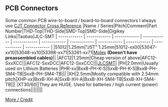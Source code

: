 ﻿## PCB Connectors
Some common PCB wire-to-board / board-to-board connectors I always use
[CJT Connector Cross Reference](https://www.cjtconn.net/)
|Name / Series|Pitch|Comment|Part Number|THD-Top|THD-Side|SMD-Top|SMD-Side|Digikey Links|Taobao|JLC-SMT
| ------------ | ------------ | ------------ | ------------ | ------------ | ------------ | ------------ | ------------ |  ------------ | ------------ | ------------ |
|51012|1.25mm|"JST" 1.25mm|51012-xx00|53047-xx10|53048-xx10|53398-xx71|53261-xx71|[Molex](https://www.digikey.com/en/product-highlight/m/molex-connector/picoblade-connector-system) **(Doesn't have preassembled cables)**||
|AFC12|1.25mm|Cheap version of above|AFC12-SxxXCC|||AFC12-SxxDCC|AFC12-SxxCCC|||[JLCSMT](https://jlcpcb.com/parts/componentSearch?isSearch=true&searchTxt=AFC12)|
|PH|2.0mm|Usually used on Lithium Batteries |PHR-xx|BxxB-PH-K-S|SxxB-PH-K-S|BxxB-PH-SM4-TB|SxxB-PH-SM4-TB|||
|XH|2.5mm|Mostly compatible with 2.54mm pitch|XHP-xx|BxxB-XH-A|SxxB-XH-A|BxxB-XH-SM4-TB|SxxB-XH-SM4-TB|||
|XT30/60||They are HUGE. Used for batteries / high current (power) connections||||||||

[More / Credit](https://dirtypcbs.com/store/designer/details/ian/3841/dirty-cables-sample-kit-v1-0 "Credit")

